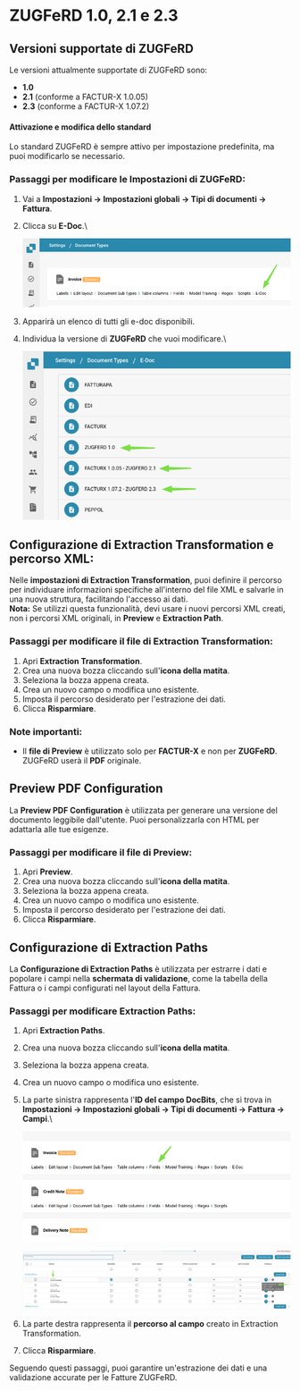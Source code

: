 # ZUGFeRD 1.0, 2.1 e 2.3

## **Versioni supportate di ZUGFeRD**

Le versioni attualmente supportate di ZUGFeRD sono:

* **1.0**
* **2.1** (conforme a FACTUR-X 1.0.05)
* **2.3** (conforme a FACTUR-X 1.07.2)

#### Attivazione e modifica dello standard

Lo standard ZUGFeRD è sempre attivo per impostazione predefinita, ma puoi modificarlo se necessario.

### **Passaggi per modificare le Impostazioni di ZUGFeRD:**

1. Vai a **Impostazioni → Impostazioni globali → Tipi di documenti → Fattura**.
2.  Clicca su **E-Doc**.\\

    ![](https://raw.githubusercontent.com/Fellow-Consulting-AG/docbits/refs/heads/main/readme/.gitbook/assets/zugferd_1.png)
3. Apparirà un elenco di tutti gli e-doc disponibili.
4.  Individua la versione di **ZUGFeRD** che vuoi modificare.\\

    ![](https://raw.githubusercontent.com/Fellow-Consulting-AG/docbits/refs/heads/main/readme/.gitbook/assets/zugferd_2.png)

## **Configurazione di Extraction Transformation e percorso XML:**

Nelle **impostazioni di Extraction Transformation**, puoi definire il percorso per individuare informazioni specifiche all'interno del file XML e salvarle in una nuova struttura, facilitando l'accesso ai dati.\
**Nota:** Se utilizzi questa funzionalità, devi usare i nuovi percorsi XML creati, non i percorsi XML originali, in **Preview** e **Extraction Path**.

### **Passaggi per modificare il file di Extraction Transformation:**

1. Apri **Extraction Transformation**.
2. Crea una nuova bozza cliccando sull'**icona della matita**.
3. Seleziona la bozza appena creata.
4. Crea un nuovo campo o modifica uno esistente.
5. Imposta il percorso desiderato per l'estrazione dei dati.
6. Clicca **Risparmiare**.

### Note importanti:

* Il **file di Preview** è utilizzato solo per **FACTUR-X** e non per **ZUGFeRD**. ZUGFeRD userà il **PDF** originale.

## Preview PDF Configuration

La **Preview PDF Configuration** è utilizzata per generare una versione del documento leggibile dall'utente. Puoi personalizzarla con HTML per adattarla alle tue esigenze.

### **Passaggi per modificare il file di Preview:**

1. Apri **Preview**.
2. Crea una nuova bozza cliccando sull'**icona della matita**.
3. Seleziona la bozza appena creata.
4. Crea un nuovo campo o modifica uno esistente.
5. Imposta il percorso desiderato per l'estrazione dei dati.
6. Clicca **Risparmiare**.

## Configurazione di Extraction Paths

La **Configurazione di Extraction Paths** è utilizzata per estrarre i dati e popolare i campi nella **schermata di validazione**, come la tabella della Fattura o i campi configurati nel layout della Fattura.

### **Passaggi per modificare** **Extraction Paths**:

1. Apri **Extraction Paths**.
2. Crea una nuova bozza cliccando sull'**icona della matita**.
3. Seleziona la bozza appena creata.
4. Crea un nuovo campo o modifica uno esistente.
5.  La parte sinistra rappresenta l'**ID del campo DocBits**, che si trova in **Impostazioni → Impostazioni globali → Tipi di documenti → Fattura → Campi**.\\

    ![](https://raw.githubusercontent.com/Fellow-Consulting-AG/docbits/refs/heads/main/readme/.gitbook/assets/zugferd_3.png)

    ![](https://raw.githubusercontent.com/Fellow-Consulting-AG/docbits/refs/heads/main/readme/.gitbook/assets/zugferd_4.png)
6. La parte destra rappresenta il **percorso al campo** creato in Extraction Transformation.
7. Clicca **Risparmiare**.

Seguendo questi passaggi, puoi garantire un'estrazione dei dati e una validazione accurate per le Fatture ZUGFeRD.
